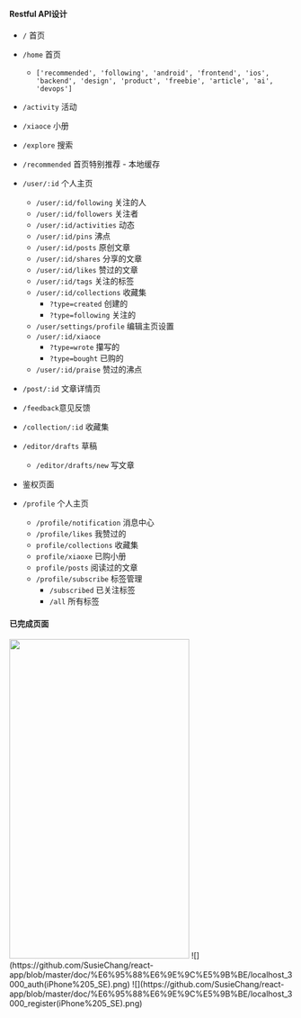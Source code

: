 #### Restful API设计
- `/` 首页
- `/home` 首页
    - `['recommended', 'following', 'android', 'frontend', 'ios', 'backend', 'design', 'product', 'freebie', 'article', 'ai', 'devops']`
- `/activity` 活动
- `/xiaoce` 小册
- `/explore` 搜索
- `/recommended` 首页特别推荐 - 本地缓存
- `/user/:id` 个人主页
    - `/user/:id/following` 关注的人
    - `/user/:id/followers` 关注者
    - `/user/:id/activities` 动态
    - `/user/:id/pins` 沸点
    - `/user/:id/posts` 原创文章
    - `/user/:id/shares` 分享的文章
    - `/user/:id/likes` 赞过的文章
    - `/user/:id/tags` 关注的标签
    - `/user/:id/collections` 收藏集
        - `?type=created` 创建的
        - `?type=following` 关注的
    - `/user/settings/profile` 编辑主页设置
    - `/user/:id/xiaoce`
        - `?type=wrote` 攥写的
        - `?type=bought` 已购的
    - `/user/:id/praise` 赞过的沸点
- `/post/:id` 文章详情页
- `/feedback`意见反馈
- `/collection/:id` 收藏集
- `/editor/drafts` 草稿
    - `/editor/drafts/new` 写文章

- 鉴权页面
- `/profile` 个人主页
    - `/profile/notification` 消息中心
    - `/profile/likes` 我赞过的
    - `profile/collections` 收藏集
    - `profile/xiaoxe` 已购小册
    - `profile/posts` 阅读过的文章
    - `/profile/subscribe` 标签管理
        - `/subscribed` 已关注标签
        - `/all` 所有标签

#### 已完成页面
<img src="https://github.com/SusieChang/react-app/blob/master/doc/%E6%95%88%E6%9E%9C%E5%9B%BE/localhost_3000_(iPhone%205_SE).png" width="320" height="568">
![](https://github.com/SusieChang/react-app/blob/master/doc/%E6%95%88%E6%9E%9C%E5%9B%BE/localhost_3000_auth(iPhone%205_SE).png) 
![](https://github.com/SusieChang/react-app/blob/master/doc/%E6%95%88%E6%9E%9C%E5%9B%BE/localhost_3000_register(iPhone%205_SE).png)
